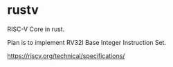 # rustv

RISC-V Core in rust.

Plan is to implement RV32I Base Integer Instruction Set.

https://riscv.org/technical/specifications/
